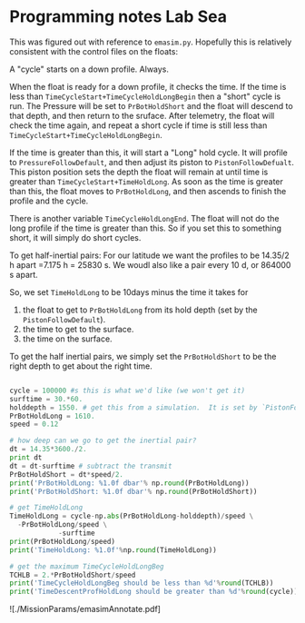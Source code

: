 # Programming notes  Lab Sea

This was figured out with reference to `emasim.py`.  Hopefully this is relatively consistent with the control files on the floats:

A "cycle" starts on a down profile.  Always.

When the float is ready for a down profile, it checks the time.  If the time is less than `TimeCycleStart+TimeCycleHoldLongBegin` then a "short" cycle is run.  The Pressure will be set to `PrBotHoldShort` and the float will descend to that depth, and then return to the sruface.  After telemetry, the float will check the time again, and repeat a short cycle if time is still less than `TimeCycleStart+TimeCycleHoldLongBegin`.

If the time is greater than this, it will start a "Long" hold cycle.  It will profile to `PressureFollowDefault`, and then adjust its piston to `PistonFollowDefualt`.  This piston position sets the depth the float will remain at until time is greater than `TimeCycleStart+TimeHoldLong`. As soon as the time is greater than this, the float moves to `PrBotHoldLong`, and then ascends to finish the profile and the cycle.

There is another variable `TimeCycleHoldLongEnd`.  The float will not do the long profile if the time is greater than this.  So if you set this to something short, it will simply do short cycles.

To get half-inertial pairs: For our latitude we want the profiles to be 14.35/2 h apart =7.175 h = 25830 s. We woudl also like a pair every 10 d, or 864000 s apart.

So, we set `TimeHoldLong` to be 10days minus the time it takes for
  1. the float to get to `PrBotHoldLong` from its hold depth (set by the `PistonFollowDefault`).
  2. the time to get to the surface.
  3. the time on the surface.

To get the half inertial pairs, we simply set the `PrBotHoldShort` to be the right depth to get about the right time.

```python

cycle = 100000 #s this is what we'd like (we won't get it)
surftime = 30.*60.
holddepth = 1550. # get this from a simulation.  It is set by `PistonFollowDefault`
PrBotHoldLong = 1610.
speed = 0.12

# how deep can we go to get the inertial pair?
dt = 14.35*3600./2.
print dt
dt = dt-surftime # subtract the transmit
PrBotHoldShort = dt*speed/2.
print('PrBotHoldLong: %1.0f dbar'% np.round(PrBotHoldLong))
print('PrBotHoldShort: %1.0f dbar'% np.round(PrBotHoldShort))

# get TimeHoldLong
TimeHoldLong = cycle-np.abs(PrBotHoldLong-holddepth)/speed \
  -PrBotHoldLong/speed \
            -surftime
print(PrBotHoldLong/speed)
print('TimeHoldLong: %1.0f'%np.round(TimeHoldLong))

# get the maximum TimeCycleHoldLongBeg
TCHLB = 2.*PrBotHoldShort/speed
print('TimeCycleHoldLongBeg should be less than %d'%round(TCHLB))
print('TimeDescentProfHoldLong should be greater than %d'%round(cycle))

```

![./MissionParams/emasimAnnotate.pdf]